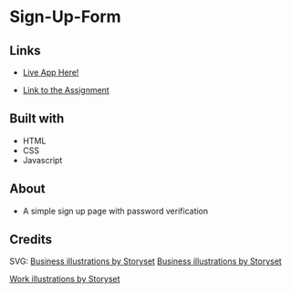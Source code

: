 # Sign-Up-Form

## Links

- [Live App Here!](https://mj301296.github.io/Etch-A-Sketch/)

- [Link to the Assignment](https://www.theodinproject.com/lessons/foundations-etch-a-sketch)

## Built with

- HTML
- CSS
- Javascript

## About

- A simple sign up page with password verification

## Credits

SVG:
<a href="https://storyset.com/business">Business illustrations by Storyset</a>
<a href="https://storyset.com/business">Business illustrations by Storyset</a>

<a href="https://storyset.com/work">Work illustrations by Storyset</a>
